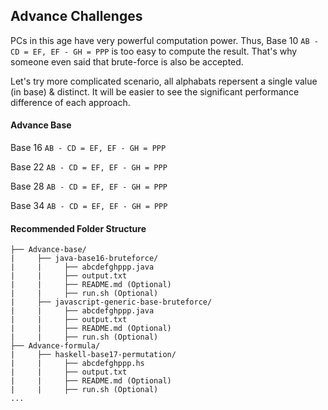 ## Advance Challenges 
PCs in this age have very powerful computation power. Thus, Base 10 `AB - CD = EF, EF - GH = PPP` is too easy to compute the result. That's why someone even said that brute-force is also be accepted. 

Let's try more complicated scenario, all alphabats repersent a single value (in base) & distinct. It will be easier to see the significant performance difference of each approach.

#### Advance Base
Base 16 `AB - CD = EF, EF - GH = PPP`

Base 22 `AB - CD = EF, EF - GH = PPP`

Base 28 `AB - CD = EF, EF - GH = PPP`

Base 34 `AB - CD = EF, EF - GH = PPP`

#### Recommended Folder Structure
```
├── Advance-base/
|     ├── java-base16-bruteforce/
|     |     ├── abcdefghppp.java
|     |     ├── output.txt
|     |     ├── README.md (Optional)
|     |     ├── run.sh (Optional)
|     ├── javascript-generic-base-bruteforce/
|     |     ├── abcdefghppp.java
|     |     ├── output.txt
|     |     ├── README.md (Optional)
|     |     ├── run.sh (Optional)
├── Advance-formula/
|     ├── haskell-base17-permutation/
|     |     ├── abcdefghppp.hs
|     |     ├── output.txt
|     |     ├── README.md (Optional)
|     |     ├── run.sh (Optional)
...
```
